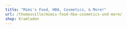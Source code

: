 ```yaml
---
title: "Mimi's Food, HBA, Cosmetics, & More!"
url: /thomasville/mimis-food-hba-cosmetics-und-more/
shop: Kramladen
---
```


